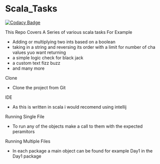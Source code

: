 # Scala_Tasks
[![Codacy Badge](https://api.codacy.com/project/badge/Grade/3530e6f9d13e4d0d85ed88d4bb5194f3)](https://app.codacy.com/app/JoshuaGomersall/Scala_Tasks?utm_source=github.com&utm_medium=referral&utm_content=JoshuaGomersall/Scala_Tasks&utm_campaign=Badge_Grade_Dashboard)

This Repo Covers A Series of various scala tasks For Example
* Adding or multiplying two ints based on a boolean 
* taking in a string and reversing its order with a limit for number of cha values yuo want returning 
* a simple logic check for black jack 
* a custom text fizz buzz 
* and many more

Clone 
* Clone the project from Git

IDE
* As this is written in scala i would recomend using intellij

Running Single File
* To run any of the objects make a call to them with the expected peramitors 

Running Multiple Files
* In each package a main object can be found for example Day1 in the Day1 package
